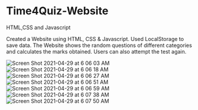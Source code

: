 # Time4Quiz-Website
HTML,CSS and Javascript

Created a Website using HTML, CSS & Javascript.
Used LocalStorage to save data.
The Website shows the random questions of different categories and calculates the marks obtained. Users can also attempt the test again.




![Screen Shot 2021-04-29 at 6 06 03 AM](https://user-images.githubusercontent.com/33275787/116542163-577b1680-a8ba-11eb-89e3-4a3a3a6f220d.png)
![Screen Shot 2021-04-29 at 6 06 18 AM](https://user-images.githubusercontent.com/33275787/116542165-58ac4380-a8ba-11eb-8f5b-92ec312c2c0d.png)
![Screen Shot 2021-04-29 at 6 06 27 AM](https://user-images.githubusercontent.com/33275787/116542168-5944da00-a8ba-11eb-9a46-51bfffb15a20.png)
![Screen Shot 2021-04-29 at 6 06 51 AM](https://user-images.githubusercontent.com/33275787/116542169-5944da00-a8ba-11eb-9733-f1592081e6d2.png)
![Screen Shot 2021-04-29 at 6 06 59 AM](https://user-images.githubusercontent.com/33275787/116542171-59dd7080-a8ba-11eb-9cfc-9a99078fdfbe.png)
![Screen Shot 2021-04-29 at 6 07 38 AM](https://user-images.githubusercontent.com/33275787/116542173-59dd7080-a8ba-11eb-8af1-b3b23db38371.png)
![Screen Shot 2021-04-29 at 6 07 50 AM](https://user-images.githubusercontent.com/33275787/116542177-5a760700-a8ba-11eb-8af7-7b36e00c2eaa.png)
